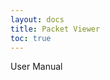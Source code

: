 ```yaml
---
layout: docs
title: Packet Viewer
toc: true
---
```


<div class="note unreleased">
  <p>User Manual</p>
</div>
